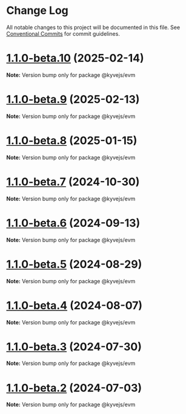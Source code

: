 # Change Log

All notable changes to this project will be documented in this file.
See [Conventional Commits](https://conventionalcommits.org) for commit guidelines.

# [1.1.0-beta.10](https://github.com/KYVENetwork/kyvejs/compare/@kyvejs/evm@1.1.0-beta.9...@kyvejs/evm@1.1.0-beta.10) (2025-02-14)

**Note:** Version bump only for package @kyvejs/evm

# [1.1.0-beta.9](https://github.com/KYVENetwork/kyvejs/compare/@kyvejs/evm@1.1.0-beta.8...@kyvejs/evm@1.1.0-beta.9) (2025-02-13)

**Note:** Version bump only for package @kyvejs/evm

# [1.1.0-beta.8](https://github.com/KYVENetwork/kyvejs/compare/@kyvejs/evm@1.1.0-beta.7...@kyvejs/evm@1.1.0-beta.8) (2025-01-15)

**Note:** Version bump only for package @kyvejs/evm

# [1.1.0-beta.7](https://github.com/KYVENetwork/kyvejs/compare/@kyvejs/evm@1.1.0-beta.6...@kyvejs/evm@1.1.0-beta.7) (2024-10-30)

**Note:** Version bump only for package @kyvejs/evm

# [1.1.0-beta.6](https://github.com/KYVENetwork/kyvejs/compare/@kyvejs/evm@1.1.0-beta.5...@kyvejs/evm@1.1.0-beta.6) (2024-09-13)

**Note:** Version bump only for package @kyvejs/evm

# [1.1.0-beta.5](https://github.com/KYVENetwork/kyvejs/compare/@kyvejs/evm@1.1.0-beta.4...@kyvejs/evm@1.1.0-beta.5) (2024-08-29)

**Note:** Version bump only for package @kyvejs/evm

# [1.1.0-beta.4](https://github.com/KYVENetwork/kyvejs/compare/@kyvejs/evm@1.1.0-beta.3...@kyvejs/evm@1.1.0-beta.4) (2024-08-07)

**Note:** Version bump only for package @kyvejs/evm

# [1.1.0-beta.3](https://github.com/KYVENetwork/kyvejs/compare/@kyvejs/evm@1.1.0-beta.2...@kyvejs/evm@1.1.0-beta.3) (2024-07-30)

**Note:** Version bump only for package @kyvejs/evm

# [1.1.0-beta.2](https://github.com/KYVENetwork/kyvejs/compare/@kyvejs/evm@1.0.0-beta.27...@kyvejs/evm@1.1.0-beta.2) (2024-07-03)

**Note:** Version bump only for package @kyvejs/evm
